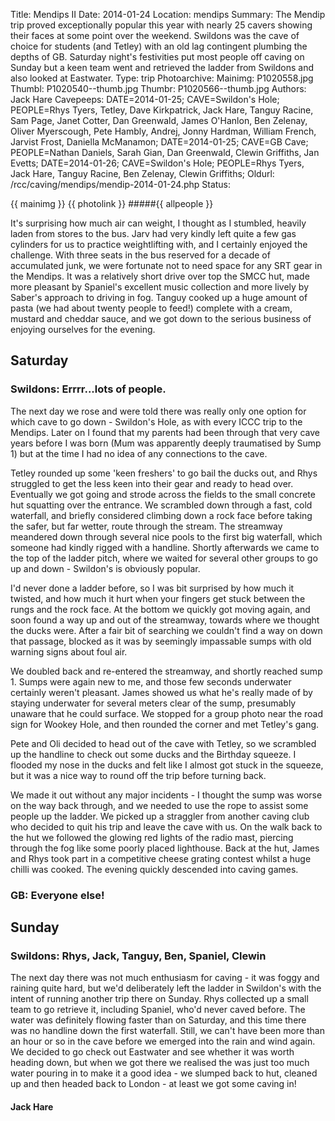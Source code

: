 Title: Mendips II
Date: 2014-01-24
Location: mendips
Summary: The Mendip trip proved exceptionally popular this year with nearly 25 cavers showing their faces at some point over the weekend. Swildons was the cave of choice for students (and Tetley) with an old lag contingent plumbing the depths of GB. Saturday night's festivities put most people off caving on Sunday but a keen team went and retrieved the ladder from Swildons and also looked at Eastwater.
Type: trip
Photoarchive:
Mainimg: P1020558.jpg
Thumbl: P1020540--thumb.jpg
Thumbr: P1020566--thumb.jpg
Authors: Jack Hare
Cavepeeps: DATE=2014-01-25; CAVE=Swildon's Hole; PEOPLE=Rhys Tyers, Tetley, Dave Kirkpatrick, Jack Hare, Tanguy Racine, Sam Page, Janet Cotter, Dan Greenwald, James O'Hanlon, Ben Zelenay, Oliver Myerscough, Pete Hambly, Andrej, Jonny Hardman, William French, Jarvist Frost, Daniella McManamon;
           DATE=2014-01-25; CAVE=GB Cave; PEOPLE=Nathan Daniels, Sarah Gian, Dan Greenwald, Clewin Griffiths, Jan Evetts;
           DATE=2014-01-26; CAVE=Swildon's Hole; PEOPLE=Rhys Tyers, Jack Hare, Tanguy Racine, Ben Zelenay, Clewin Griffiths;
Oldurl: /rcc/caving/mendips/mendip-2014-01-24.php
Status:

{{ mainimg }}
{{ photolink }}
#####{{ allpeople }}

It's surprising how much air can weight, I thought as I stumbled, heavily laden from stores to the bus. Jarv had very kindly left quite a few gas cylinders for us to practice weightlifting with, and I certainly enjoyed the challenge. With three seats in the bus reserved for a decade of accumulated junk, we were fortunate not to need space for any SRT gear in the Mendips. It was a relatively short drive over top the SMCC hut, made more pleasant by Spaniel's excellent music collection and more lively by Saber's approach to driving in fog. Tanguy cooked up a huge amount of pasta (we had about twenty people to feed!) complete with a cream, mustard and cheddar sauce, and we got down to the serious business of enjoying ourselves for the evening.

##  Saturday

###  Swildons: Errrr...lots of people.

The next day we rose and were told there was really only one option for which cave to go down - Swildon's Hole, as with every ICCC trip to the Mendips. Later on I found that my parents had been through that very cave years before I was born (Mum was apparently deeply traumatised by Sump 1) but at the time I had no idea of any connections to the cave.

Tetley rounded up some 'keen freshers' to go bail the ducks out, and Rhys struggled to get the less keen into their gear and ready to head over. Eventually we got going and strode across the fields to the small concrete hut squatting over the entrance. We scrambled down through a fast, cold waterfall, and briefly considered climbing down a rock face before taking the safer, but far wetter, route through the stream. The streamway meandered down through several nice pools to the first big waterfall, which someone had kindly rigged with a handline. Shortly afterwards we came to the top of the ladder pitch, where we waited for several other groups to go up and down - Swildon's is obviously popular.

I'd never done a ladder before, so I was bit surprised by how much it twisted, and how much it hurt when your fingers get stuck between the rungs and the rock face. At the bottom we quickly got moving again, and soon found a way up and out of the streamway, towards where we thought the ducks were. After a fair bit of searching we couldn't find a way on down that passage, blocked as it was by seemingly impassable sumps with old warning signs about foul air.

We doubled back and re-entered the streamway, and shortly reached sump 1. Sumps were again new to me, and those few seconds underwater certainly weren't pleasant. James showed us what he's really made of by staying underwater for several meters clear of the sump, presumably unaware that he could surface. We stopped for a group photo near the road sign for Wookey Hole, and then rounded the corner and met Tetley's gang.

Pete and Oli decided to head out of the cave with Tetley, so we scrambled up the handline to check out some ducks and the Birthday squeeze. I flooded my nose in the ducks and felt like I almost got stuck in the squeeze, but it was a nice way to round off the trip before turning back.

We made it out without any major incidents - I thought the sump was worse on the way back through, and we needed to use the rope to assist some people up the ladder. We picked up a straggler from another caving club who decided to quit his trip and leave the cave with us. On the walk back to the hut we followed the glowing red lights of the radio mast, piercing through the fog like some poorly placed lighthouse. Back at the hut, James and Rhys took part in a competitive cheese grating contest whilst a huge chilli was cooked. The evening quickly descended into caving games.

###  GB: Everyone else!

##  Sunday

###  Swildons: Rhys, Jack, Tanguy, Ben, Spaniel, Clewin

The next day there was not much enthusiasm for caving - it was foggy and raining quite hard, but we'd deliberately left the ladder in Swildon's with the intent of running another trip there on Sunday. Rhys collected up a small team to go retrieve it, including Spaniel, who'd never caved before. The water was definitely flowing faster than on Saturday, and this time there was no handline down the first waterfall. Still, we can't have been more than an hour or so in the cave before we emerged into the rain and wind again. We decided to go check out Eastwater and see whether it was worth heading down, but when we got there we realised the was just too much water pouring in to make it a good idea - we slumped back to hut, cleaned up and then headed back to London - at least we got some caving in!

####  Jack Hare
